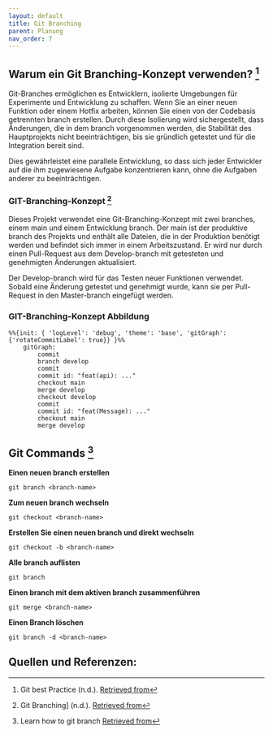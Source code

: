 ```yaml
---
layout: default
title: Git Branching
parent: Planung
nav_order: 7   
---
```


## Warum ein Git Branching-Konzept verwenden? [^1]

Git-Branches ermöglichen es Entwicklern, isolierte Umgebungen für Experimente und Entwicklung zu schaffen.
Wenn Sie an einer neuen Funktion oder einem Hotfix arbeiten, können Sie einen von der Codebasis getrennten branch erstellen.
Durch diese Isolierung wird sichergestellt, dass Änderungen, die in dem branch vorgenommen werden, die Stabilität des Hauptprojekts nicht beeinträchtigen, bis sie gründlich getestet und für die Integration bereit sind.

Dies gewährleistet eine parallele Entwicklung, so dass sich jeder Entwickler auf die ihm zugewiesene Aufgabe konzentrieren kann, ohne die Aufgaben anderer zu beeinträchtigen.

### GIT-Branching-Konzept [^2]

Dieses Projekt verwendet eine Git-Branching-Konzept mit zwei branches, einem main und einem Entwicklung branch.
Der main ist der produktive branch des Projekts und enthält alle Dateien, die in der Produktion benötigt werden und befindet sich immer in einem Arbeitszustand.
Er wird nur durch einen Pull-Request aus dem Develop-branch mit getesteten und genehmigten Änderungen aktualisiert.

Der Develop-branch wird für das Testen neuer Funktionen verwendet. Sobald eine Änderung getestet und genehmigt wurde, kann sie per Pull-Request in den Master-branch eingefügt werden.

### GIT-Branching-Konzept Abbildung

```mermaid
%%{init: { 'logLevel': 'debug', 'theme': 'base', 'gitGraph': {'rotateCommitLabel': true}} }%%
    gitGraph:
        commit
        branch develop
        commit
        commit id: "feat(api): ..."
        checkout main
        merge develop
        checkout develop
        commit
        commit id: "feat(Message): ..."
        checkout main
        merge develop
```

## Git Commands [^3]

**Einen neuen branch erstellen**

`git branch <branch-name>`

**Zum neuen branch wechseln**

`git checkout <branch-name>`

**Erstellen Sie einen neuen branch und direkt wechseln**

`git checkout -b <branch-name>`

**Alle branch auflisten**

`git branch`

**Einen branch mit dem aktiven branch zusammenführen**

`git merge <branch-name>`

**Einen Branch löschen**

`git branch -d <branch-name>`

## Quellen und Referenzen:

[^1]: Git best Practice (n.d.). [Retrieved from](https://www.gitkraken.com/learn/git/best-practices/git-branch-strategy)
[^2]: Git Branching] (n.d.). [Retrieved from](https://www.atlassian.com/git/tutorials/using-branches)
[^3]: Learn how to git branch [Retrieved from](https://learngitbranching.js.org/)
